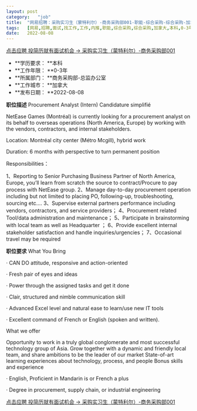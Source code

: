 ```yaml
---
layout:	post
category:	"job"
title:	"网易招聘：采购实习生（蒙特利尔）-商务采购部001-职能-综合采购-综合采购-加拿大本科0-3年"
tags:	[网易,招聘,面试,找工作,工作,内推,职能,综合采购,综合采购,加拿大,本科,0-3年]
date:	2022-08-08
---
```


[点击应聘 投简历就有面试机会 -> 采购实习生（蒙特利尔）-商务采购部001](http://mobile.bole.netease.com/bole/boleDetail?id=41966&employeeId=346f03c3cda5f04c&key=all)



- **学历要求： **本科
- **工作年限： **0-3年
- **所属部门： **商务采购部-总监办公室
- **工作城市： **加拿大
- **发布日期： **2022-08-08



**职位描述**
Procurement Analyst (Intern)
Candidature simplifié

NetEase Games (Montréal) is currently looking for a procurement analyst on its behalf to overseas operations (North America, Europe) by working with the vendors, contractors, and internal stakeholders.

Location: Montréal city center (Métro Mcgill), hybrid work

Duration: 6 months with perspective to turn permanent position

Responsibilities：

1、Reporting to Senior Purchasing Business Partner of North America, Europe, you’ll learn from scratch the source to contract/Procure to pay process with NetEase group.
2、Manage day-to-day procurement operation including but not limited to placing PO, following-up, troubleshooting, sourcing etc.…
3、Supervise external partners performance including vendors, contractors, and service providers；
4、Procurement related Tool/data administration and maintenance；
5、Participate in brainstorming with local team as well as Headquarter ；
6、Provide excellent internal stakeholder satisfaction and handle inquiries/urgencies；
7、Occasional travel may be required



**职位要求**
What You Bring

· CAN DO attitude, responsive and action-oriented

· Fresh pair of eyes and ideas

· Power through the assigned tasks and get it done

· Clair, structured and nimble communication skill

· Advanced Excel level and natural ease to learn/use new IT tools

· Excellent command of French or English (spoken and written).

What we offer

Opportunity to work in a truly global conglomerate and most successful technology group of Asia.
Grow together with a dynamic and friendly local team, and share ambitions to be the leader of our market
State-of-art learning experiences about technology, process, and people
Bonus skills and experience

· English, Proficient in Mandarin is or French a plus

· Degree in procurement, supply chain, or industrial engineering





[点击应聘 投简历就有面试机会 -> 采购实习生（蒙特利尔）-商务采购部001](http://mobile.bole.netease.com/bole/boleDetail?id=41966&employeeId=346f03c3cda5f04c&key=all)